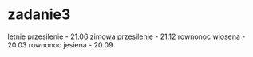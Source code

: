 # zadanie3
letnie przesilenie - 21.06 
zimowa przesilenie - 21.12 
rownonoc wiosena - 20.03 
rownonoc jesiena - 20.09
